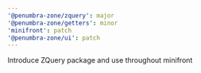 ```yaml
---
'@penumbra-zone/zquery': major
'@penumbra-zone/getters': minor
'minifront': patch
'@penumbra-zone/ui': patch
---
```


Introduce ZQuery package and use throughout minifront
